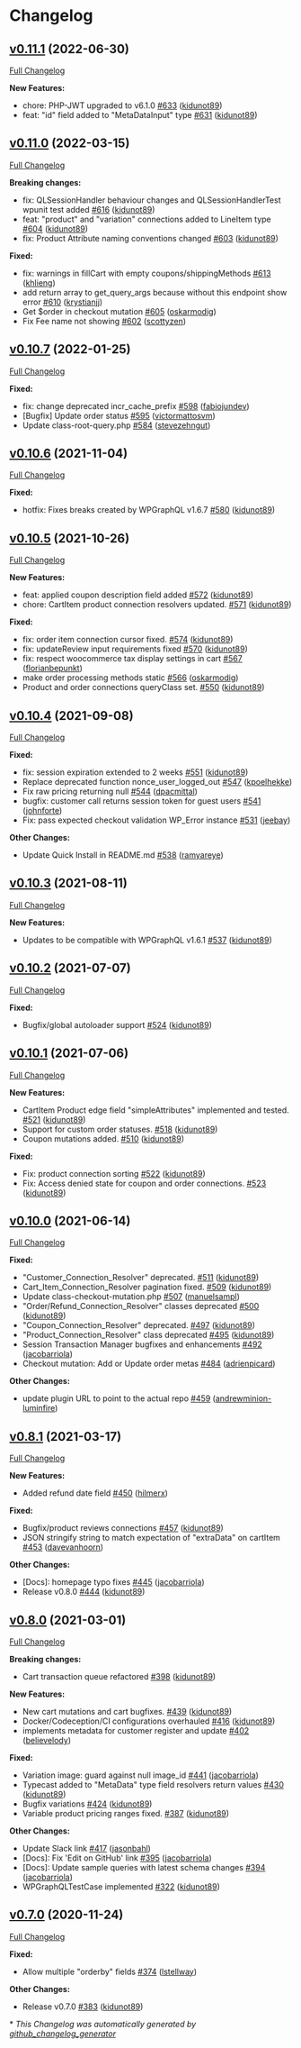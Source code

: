 # Changelog

## [v0.11.1](https://github.com/wp-graphql/wp-graphql-woocommerce/tree/v0.11.1) (2022-06-30)

[Full Changelog](https://github.com/wp-graphql/wp-graphql-woocommerce/compare/v0.11.0...v0.11.1)

**New Features:**

- chore: PHP-JWT upgraded to v6.1.0 [\#633](https://github.com/wp-graphql/wp-graphql-woocommerce/pull/633) ([kidunot89](https://github.com/kidunot89))
- feat: "id" field added to "MetaDataInput" type [\#631](https://github.com/wp-graphql/wp-graphql-woocommerce/pull/631) ([kidunot89](https://github.com/kidunot89))

## [v0.11.0](https://github.com/wp-graphql/wp-graphql-woocommerce/tree/v0.11.0) (2022-03-15)

[Full Changelog](https://github.com/wp-graphql/wp-graphql-woocommerce/compare/v0.10.7...v0.11.0)

**Breaking changes:**

- fix: QLSessionHandler behaviour changes and QLSessionHandlerTest wpunit test added [\#616](https://github.com/wp-graphql/wp-graphql-woocommerce/pull/616) ([kidunot89](https://github.com/kidunot89))
- feat: "product" and "variation" connections added to LineItem type [\#604](https://github.com/wp-graphql/wp-graphql-woocommerce/pull/604) ([kidunot89](https://github.com/kidunot89))
- fix: Product Attribute naming conventions changed [\#603](https://github.com/wp-graphql/wp-graphql-woocommerce/pull/603) ([kidunot89](https://github.com/kidunot89))

**Fixed:**

- fix: warnings in fillCart with empty coupons/shippingMethods [\#613](https://github.com/wp-graphql/wp-graphql-woocommerce/pull/613) ([khlieng](https://github.com/khlieng))
- add return array to get\_query\_args because without this endpoint show error [\#610](https://github.com/wp-graphql/wp-graphql-woocommerce/pull/610) ([krystianjj](https://github.com/krystianjj))
- Get $order in checkout mutation [\#605](https://github.com/wp-graphql/wp-graphql-woocommerce/pull/605) ([oskarmodig](https://github.com/oskarmodig))
- Fix Fee name not showing [\#602](https://github.com/wp-graphql/wp-graphql-woocommerce/pull/602) ([scottyzen](https://github.com/scottyzen))

## [v0.10.7](https://github.com/wp-graphql/wp-graphql-woocommerce/tree/v0.10.7) (2022-01-25)

[Full Changelog](https://github.com/wp-graphql/wp-graphql-woocommerce/compare/v0.10.6...v0.10.7)

**Fixed:**

- fix: change deprecated incr\_cache\_prefix [\#598](https://github.com/wp-graphql/wp-graphql-woocommerce/pull/598) ([fabiojundev](https://github.com/fabiojundev))
- \[Bugfix\] Update order status [\#595](https://github.com/wp-graphql/wp-graphql-woocommerce/pull/595) ([victormattosvm](https://github.com/victormattosvm))
- Update class-root-query.php [\#584](https://github.com/wp-graphql/wp-graphql-woocommerce/pull/584) ([stevezehngut](https://github.com/stevezehngut))

## [v0.10.6](https://github.com/wp-graphql/wp-graphql-woocommerce/tree/v0.10.6) (2021-11-04)

[Full Changelog](https://github.com/wp-graphql/wp-graphql-woocommerce/compare/v0.10.5...v0.10.6)

**Fixed:**

- hotfix: Fixes breaks created by WPGraphQL v1.6.7 [\#580](https://github.com/wp-graphql/wp-graphql-woocommerce/pull/580) ([kidunot89](https://github.com/kidunot89))

## [v0.10.5](https://github.com/wp-graphql/wp-graphql-woocommerce/tree/v0.10.5) (2021-10-26)

[Full Changelog](https://github.com/wp-graphql/wp-graphql-woocommerce/compare/v0.10.4...v0.10.5)

**New Features:**

- feat: applied coupon description field added [\#572](https://github.com/wp-graphql/wp-graphql-woocommerce/pull/572) ([kidunot89](https://github.com/kidunot89))
- chore: CartItem product connection resolvers updated. [\#571](https://github.com/wp-graphql/wp-graphql-woocommerce/pull/571) ([kidunot89](https://github.com/kidunot89))

**Fixed:**

- fix: order item connection cursor fixed. [\#574](https://github.com/wp-graphql/wp-graphql-woocommerce/pull/574) ([kidunot89](https://github.com/kidunot89))
- fix: updateReview input requirements fixed [\#570](https://github.com/wp-graphql/wp-graphql-woocommerce/pull/570) ([kidunot89](https://github.com/kidunot89))
- fix: respect woocommerce tax display settings in cart [\#567](https://github.com/wp-graphql/wp-graphql-woocommerce/pull/567) ([florianbepunkt](https://github.com/florianbepunkt))
- make order processing methods static [\#566](https://github.com/wp-graphql/wp-graphql-woocommerce/pull/566) ([oskarmodig](https://github.com/oskarmodig))
- Product and order connections queryClass set. [\#550](https://github.com/wp-graphql/wp-graphql-woocommerce/pull/550) ([kidunot89](https://github.com/kidunot89))

## [v0.10.4](https://github.com/wp-graphql/wp-graphql-woocommerce/tree/v0.10.4) (2021-09-08)

[Full Changelog](https://github.com/wp-graphql/wp-graphql-woocommerce/compare/v0.10.3...v0.10.4)

**Fixed:**

- fix: session expiration extended to 2 weeks [\#551](https://github.com/wp-graphql/wp-graphql-woocommerce/pull/551) ([kidunot89](https://github.com/kidunot89))
- Replace deprecated function nonce\_user\_logged\_out [\#547](https://github.com/wp-graphql/wp-graphql-woocommerce/pull/547) ([kpoelhekke](https://github.com/kpoelhekke))
- Fix raw pricing returning null [\#544](https://github.com/wp-graphql/wp-graphql-woocommerce/pull/544) ([dpacmittal](https://github.com/dpacmittal))
- bugfix: customer call returns session token for guest users [\#541](https://github.com/wp-graphql/wp-graphql-woocommerce/pull/541) ([johnforte](https://github.com/johnforte))
- Fix: pass expected checkout validation WP\_Error instance [\#531](https://github.com/wp-graphql/wp-graphql-woocommerce/pull/531) ([jeebay](https://github.com/jeebay))

**Other Changes:**

- Update Quick Install in README.md [\#538](https://github.com/wp-graphql/wp-graphql-woocommerce/pull/538) ([ramyareye](https://github.com/ramyareye))

## [v0.10.3](https://github.com/wp-graphql/wp-graphql-woocommerce/tree/v0.10.3) (2021-08-11)

[Full Changelog](https://github.com/wp-graphql/wp-graphql-woocommerce/compare/v0.10.2...v0.10.3)

**New Features:**

- Updates to be compatible with WPGraphQL v1.6.1 [\#537](https://github.com/wp-graphql/wp-graphql-woocommerce/pull/537) ([kidunot89](https://github.com/kidunot89))

## [v0.10.2](https://github.com/wp-graphql/wp-graphql-woocommerce/tree/v0.10.2) (2021-07-07)

[Full Changelog](https://github.com/wp-graphql/wp-graphql-woocommerce/compare/v0.10.1...v0.10.2)

**Fixed:**

- Bugfix/global autoloader support [\#524](https://github.com/wp-graphql/wp-graphql-woocommerce/pull/524) ([kidunot89](https://github.com/kidunot89))

## [v0.10.1](https://github.com/wp-graphql/wp-graphql-woocommerce/tree/v0.10.1) (2021-07-06)

[Full Changelog](https://github.com/wp-graphql/wp-graphql-woocommerce/compare/v0.10.0...v0.10.1)

**New Features:**

- CartItem Product edge field "simpleAttributes" implemented and tested. [\#521](https://github.com/wp-graphql/wp-graphql-woocommerce/pull/521) ([kidunot89](https://github.com/kidunot89))
- Support for custom order statuses. [\#518](https://github.com/wp-graphql/wp-graphql-woocommerce/pull/518) ([kidunot89](https://github.com/kidunot89))
- Coupon mutations added. [\#510](https://github.com/wp-graphql/wp-graphql-woocommerce/pull/510) ([kidunot89](https://github.com/kidunot89))

**Fixed:**

- Fix: product connection sorting [\#522](https://github.com/wp-graphql/wp-graphql-woocommerce/pull/522) ([kidunot89](https://github.com/kidunot89))
- Fix: Access denied state for coupon and order connections. [\#523](https://github.com/wp-graphql/wp-graphql-woocommerce/pull/523) ([kidunot89](https://github.com/kidunot89))

## [v0.10.0](https://github.com/wp-graphql/wp-graphql-woocommerce/tree/v0.10.0) (2021-06-14)

[Full Changelog](https://github.com/wp-graphql/wp-graphql-woocommerce/compare/v0.8.1...v0.10.0)

**Fixed:**

- "Customer\_Connection\_Resolver" deprecated. [\#511](https://github.com/wp-graphql/wp-graphql-woocommerce/pull/511) ([kidunot89](https://github.com/kidunot89))
- Cart\_Item\_Connection\_Resolver pagination fixed. [\#509](https://github.com/wp-graphql/wp-graphql-woocommerce/pull/509) ([kidunot89](https://github.com/kidunot89))
- Update class-checkout-mutation.php [\#507](https://github.com/wp-graphql/wp-graphql-woocommerce/pull/507) ([manuelsampl](https://github.com/manuelsampl))
- "Order/Refund\_Connection\_Resolver" classes deprecated [\#500](https://github.com/wp-graphql/wp-graphql-woocommerce/pull/500) ([kidunot89](https://github.com/kidunot89))
- "Coupon\_Connection\_Resolver" deprecated. [\#497](https://github.com/wp-graphql/wp-graphql-woocommerce/pull/497) ([kidunot89](https://github.com/kidunot89))
- "Product\_Connection\_Resolver" class deprecated [\#495](https://github.com/wp-graphql/wp-graphql-woocommerce/pull/495) ([kidunot89](https://github.com/kidunot89))
- Session Transaction Manager bugfixes and enhancements [\#492](https://github.com/wp-graphql/wp-graphql-woocommerce/pull/492) ([jacobarriola](https://github.com/jacobarriola))
- Checkout mutation: Add or Update order metas [\#484](https://github.com/wp-graphql/wp-graphql-woocommerce/pull/484) ([adrienpicard](https://github.com/adrienpicard))

**Other Changes:**

- update plugin URL to point to the actual repo [\#459](https://github.com/wp-graphql/wp-graphql-woocommerce/pull/459) ([andrewminion-luminfire](https://github.com/andrewminion-luminfire))

## [v0.8.1](https://github.com/wp-graphql/wp-graphql-woocommerce/tree/v0.8.1) (2021-03-17)

[Full Changelog](https://github.com/wp-graphql/wp-graphql-woocommerce/compare/v0.8.0...v0.8.1)

**New Features:**

- Added refund date field [\#450](https://github.com/wp-graphql/wp-graphql-woocommerce/pull/450) ([hilmerx](https://github.com/hilmerx))

**Fixed:**

- Bugfix/product reviews connections [\#457](https://github.com/wp-graphql/wp-graphql-woocommerce/pull/457) ([kidunot89](https://github.com/kidunot89))
- JSON stringify string to match expectation of "extraData" on cartItem [\#453](https://github.com/wp-graphql/wp-graphql-woocommerce/pull/453) ([davevanhoorn](https://github.com/davevanhoorn))

**Other Changes:**

- \[Docs\]: homepage typo fixes [\#445](https://github.com/wp-graphql/wp-graphql-woocommerce/pull/445) ([jacobarriola](https://github.com/jacobarriola))
- Release v0.8.0 [\#444](https://github.com/wp-graphql/wp-graphql-woocommerce/pull/444) ([kidunot89](https://github.com/kidunot89))

## [v0.8.0](https://github.com/wp-graphql/wp-graphql-woocommerce/tree/v0.8.0) (2021-03-01)

[Full Changelog](https://github.com/wp-graphql/wp-graphql-woocommerce/compare/v0.7.0...v0.8.0)

**Breaking changes:**

- Cart transaction queue refactored [\#398](https://github.com/wp-graphql/wp-graphql-woocommerce/pull/398) ([kidunot89](https://github.com/kidunot89))

**New Features:**

- New cart mutations and cart bugfixes. [\#439](https://github.com/wp-graphql/wp-graphql-woocommerce/pull/439) ([kidunot89](https://github.com/kidunot89))
- Docker/Codeception/CI configurations overhauled [\#416](https://github.com/wp-graphql/wp-graphql-woocommerce/pull/416) ([kidunot89](https://github.com/kidunot89))
- implements metadata for customer register and update [\#402](https://github.com/wp-graphql/wp-graphql-woocommerce/pull/402) ([believelody](https://github.com/believelody))

**Fixed:**

- Variation image: guard against null image\_id [\#441](https://github.com/wp-graphql/wp-graphql-woocommerce/pull/441) ([jacobarriola](https://github.com/jacobarriola))
- Typecast added to "MetaData" type field resolvers return values [\#430](https://github.com/wp-graphql/wp-graphql-woocommerce/pull/430) ([kidunot89](https://github.com/kidunot89))
- Bugfix variations [\#424](https://github.com/wp-graphql/wp-graphql-woocommerce/pull/424) ([kidunot89](https://github.com/kidunot89))
- Variable product pricing ranges fixed. [\#387](https://github.com/wp-graphql/wp-graphql-woocommerce/pull/387) ([kidunot89](https://github.com/kidunot89))

**Other Changes:**

- Update Slack link [\#417](https://github.com/wp-graphql/wp-graphql-woocommerce/pull/417) ([jasonbahl](https://github.com/jasonbahl))
- \[Docs\]: Fix 'Edit on GitHub' link [\#395](https://github.com/wp-graphql/wp-graphql-woocommerce/pull/395) ([jacobarriola](https://github.com/jacobarriola))
- \[Docs\]: Update sample queries with latest schema changes [\#394](https://github.com/wp-graphql/wp-graphql-woocommerce/pull/394) ([jacobarriola](https://github.com/jacobarriola))
- WPGraphQLTestCase implemented [\#322](https://github.com/wp-graphql/wp-graphql-woocommerce/pull/322) ([kidunot89](https://github.com/kidunot89))

## [v0.7.0](https://github.com/wp-graphql/wp-graphql-woocommerce/tree/v0.7.0) (2020-11-24)

[Full Changelog](https://github.com/wp-graphql/wp-graphql-woocommerce/compare/v0.6.2...v0.7.0)

**Fixed:**

- Allow multiple "orderby" fields [\#374](https://github.com/wp-graphql/wp-graphql-woocommerce/pull/374) ([lstellway](https://github.com/lstellway))

**Other Changes:**

- Release v0.7.0 [\#383](https://github.com/wp-graphql/wp-graphql-woocommerce/pull/383) ([kidunot89](https://github.com/kidunot89))



\* *This Changelog was automatically generated by [github_changelog_generator](https://github.com/github-changelog-generator/github-changelog-generator)*
